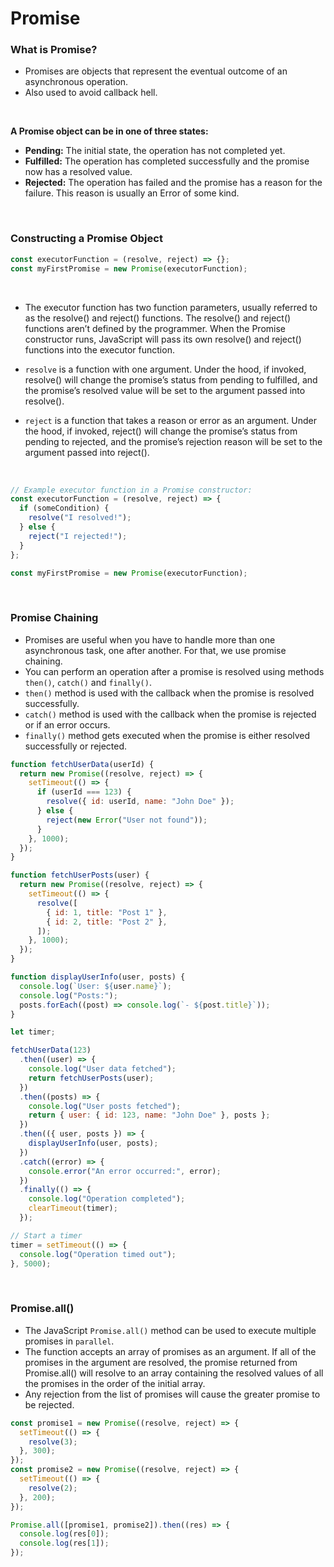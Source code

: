 # Promise

### What is Promise?

- Promises are objects that represent the eventual outcome of an asynchronous operation.
- Also used to avoid callback hell.

<br />

**A Promise object can be in one of three states:**

- **Pending:** The initial state, the operation has not completed yet.
- **Fulfilled:** The operation has completed successfully and the promise now has a resolved value.
- **Rejected:** The operation has failed and the promise has a reason for the failure. This reason is usually an Error of some kind.

<br />

### Constructing a Promise Object

```javascript
const executorFunction = (resolve, reject) => {};
const myFirstPromise = new Promise(executorFunction);
```

<br />

- The executor function has two function parameters, usually referred to as the resolve() and reject() functions. The resolve() and reject() functions aren’t defined by the programmer. When the Promise constructor runs, JavaScript will pass its own resolve() and reject() functions into the executor function.

- `resolve` is a function with one argument. Under the hood, if invoked, resolve() will change the promise’s status from pending to fulfilled, and the promise’s resolved value will be set to the argument passed into resolve().
- `reject` is a function that takes a reason or error as an argument. Under the hood, if invoked, reject() will change the promise’s status from pending to rejected, and the promise’s rejection reason will be set to the argument passed into reject().

<br />

```javascript
// Example executor function in a Promise constructor:
const executorFunction = (resolve, reject) => {
  if (someCondition) {
    resolve("I resolved!");
  } else {
    reject("I rejected!");
  }
};

const myFirstPromise = new Promise(executorFunction);
```

<br />

### Promise Chaining

- Promises are useful when you have to handle more than one asynchronous task, one after another. For that, we use promise chaining.
- You can perform an operation after a promise is resolved using methods `then()`, `catch()` and `finally()`.
- `then()` method is used with the callback when the promise is resolved successfully.
- `catch()` method is used with the callback when the promise is rejected or if an error occurs.
- `finally()` method gets executed when the promise is either resolved successfully or rejected.

```javascript
function fetchUserData(userId) {
  return new Promise((resolve, reject) => {
    setTimeout(() => {
      if (userId === 123) {
        resolve({ id: userId, name: "John Doe" });
      } else {
        reject(new Error("User not found"));
      }
    }, 1000);
  });
}

function fetchUserPosts(user) {
  return new Promise((resolve, reject) => {
    setTimeout(() => {
      resolve([
        { id: 1, title: "Post 1" },
        { id: 2, title: "Post 2" },
      ]);
    }, 1000);
  });
}

function displayUserInfo(user, posts) {
  console.log(`User: ${user.name}`);
  console.log("Posts:");
  posts.forEach((post) => console.log(`- ${post.title}`));
}

let timer;

fetchUserData(123)
  .then((user) => {
    console.log("User data fetched");
    return fetchUserPosts(user);
  })
  .then((posts) => {
    console.log("User posts fetched");
    return { user: { id: 123, name: "John Doe" }, posts };
  })
  .then(({ user, posts }) => {
    displayUserInfo(user, posts);
  })
  .catch((error) => {
    console.error("An error occurred:", error);
  })
  .finally(() => {
    console.log("Operation completed");
    clearTimeout(timer);
  });

// Start a timer
timer = setTimeout(() => {
  console.log("Operation timed out");
}, 5000);
```

<br />

### Promise.all()

- The JavaScript `Promise.all()` method can be used to execute multiple promises in `parallel`.
- The function accepts an array of promises as an argument. If all of the promises in the argument are resolved, the promise returned from Promise.all() will resolve to an array containing the resolved values of all the promises in the order of the initial array.
- Any rejection from the list of promises will cause the greater promise to be rejected.

```javascript
const promise1 = new Promise((resolve, reject) => {
  setTimeout(() => {
    resolve(3);
  }, 300);
});
const promise2 = new Promise((resolve, reject) => {
  setTimeout(() => {
    resolve(2);
  }, 200);
});

Promise.all([promise1, promise2]).then((res) => {
  console.log(res[0]);
  console.log(res[1]);
});
```
